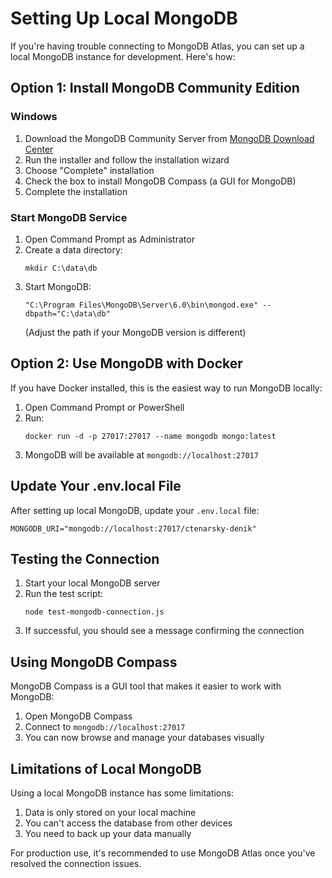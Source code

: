 # Setting Up Local MongoDB

If you're having trouble connecting to MongoDB Atlas, you can set up a local MongoDB instance for development. Here's how:

## Option 1: Install MongoDB Community Edition

### Windows

1. Download the MongoDB Community Server from [MongoDB Download Center](https://www.mongodb.com/try/download/community)
2. Run the installer and follow the installation wizard
3. Choose "Complete" installation
4. Check the box to install MongoDB Compass (a GUI for MongoDB)
5. Complete the installation

### Start MongoDB Service

1. Open Command Prompt as Administrator
2. Create a data directory:
   ```
   mkdir C:\data\db
   ```
3. Start MongoDB:
   ```
   "C:\Program Files\MongoDB\Server\6.0\bin\mongod.exe" --dbpath="C:\data\db"
   ```
   (Adjust the path if your MongoDB version is different)

## Option 2: Use MongoDB with Docker

If you have Docker installed, this is the easiest way to run MongoDB locally:

1. Open Command Prompt or PowerShell
2. Run:
   ```
   docker run -d -p 27017:27017 --name mongodb mongo:latest
   ```
3. MongoDB will be available at `mongodb://localhost:27017`

## Update Your .env.local File

After setting up local MongoDB, update your `.env.local` file:

```
MONGODB_URI="mongodb://localhost:27017/ctenarsky-denik"
```

## Testing the Connection

1. Start your local MongoDB server
2. Run the test script:
   ```
   node test-mongodb-connection.js
   ```
3. If successful, you should see a message confirming the connection

## Using MongoDB Compass

MongoDB Compass is a GUI tool that makes it easier to work with MongoDB:

1. Open MongoDB Compass
2. Connect to `mongodb://localhost:27017`
3. You can now browse and manage your databases visually

## Limitations of Local MongoDB

Using a local MongoDB instance has some limitations:

1. Data is only stored on your local machine
2. You can't access the database from other devices
3. You need to back up your data manually

For production use, it's recommended to use MongoDB Atlas once you've resolved the connection issues.
